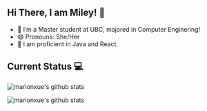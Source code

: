 ## Hi There, I am Miley! 👋
* 🌱 I’m a Master student at UBC, majored in Computer Enginering! 
* 😄 Pronouns: She/Her
* 💼 I am proficient in Java and React.

## Current Status 💻
![marionxue's github stats](https://github-readme-stats.vercel.app/api?username=mileyzjq&theme=radical) 

![marionxue's github stats](https://github-readme-stats.vercel.app/api?username=mileyzjq&show_icons=true&theme=radical) 
